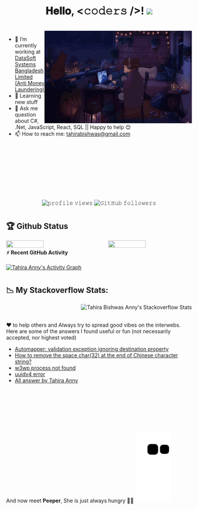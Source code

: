 <h1 align="center">
  𝐇𝐞𝐥𝐥𝐨, &lt;𝚌𝚘𝚍𝚎𝚛𝚜 /&gt;!
  <img src="https://media.giphy.com/media/hvRJCLFzcasrR4ia7z/giphy.gif" width="25">
</h1>

<br/>

<img align="right" height="250" width="400" alt="GIF" src="assets/lofi.gif?raw=true"/>

- 🔭 I’m currently working at [DataSoft Systems Bangladesh Limited (Anti Money Laundering)](http://datasoft-bd.com/aml/)
- 🌱 Learning new stuff
- 💭 Ask me question about C#, .Net, JavaScript, React, SQL || Happy to help 😊
- 📫 How to reach me: tahirabishwas@gmail.com

<br/>
<br/>
<br/>
<br/>
<br/>
<br/>
<br/>
<br/>

<p align="center">
  <img src="https://gpvc.arturio.dev/TahirAnny" alt="𝚙𝚛𝚘𝚏𝚒𝚕𝚎 𝚟𝚒𝚎𝚠𝚜">   
  <img alt="𝙶𝚒𝚝𝙷𝚞𝚋 𝚏𝚘𝚕𝚕𝚘𝚠𝚎𝚛𝚜" src="https://img.shields.io/github/followers/TahirAnny?label=Followers&style=social"> 
</p>

<!-- #

<p align="center">
  <img height="100" width="100" src="assets/left.webp">
  <img align="center" src="https://github-readme-streak-stats.herokuapp.com/?user=TahirAnny&theme=dark&hide_border=true"/>
  <img height="100" width="100" src="assets/right.webp">
</p> -->

#

## 🏆 Github Status

<img  src="https://github-readme-stats.vercel.app/api?username=TahirAnny&show_icons=true&hide_border=true&theme=radical" width="45%" height="50%"  align="right" >
<img  src="https://github-readme-streak-stats.herokuapp.com/?user=TahirAnny&hide_border=true&theme=radical" width="45%" height="50%" >

<br /> 

<summary><b>⚡ Recent GitHub Activity</b></summary>
<br/>
  <a href="https://github.com/TahirAnny"><img alt="Tahira Anny's Activity Graph" src="https://activity-graph.herokuapp.com/graph?username=TahirAnny&custom_title=TahirAnny's%20Contribution%20Graph&theme=react-dark" /></a>
<br/>

#

## 📉 My Stackoverflow Stats:
<img align="right" src="https://github-readme-stackoverflow-nine.vercel.app/?userID=10117433&theme=dark" alt="Tahira Bishwas Anny's Stackoverflow Stats">

<br/>
<br/>

❤ to help others and Always try to spread good vibes on the interwebs. Here are some of the answers I found useful or fun (not necessarily accepted, nor highest voted)

<!-- STACKOVERFLOW:START -->
- [Automapper: validation exception ignoring destination property](https://stackoverflow.com/questions/69924947/automapper-validation-exception-ignoring-destination-property/69925330#69925330)
- [How to remove the space char(32) at the end of Chinese character string?](https://stackoverflow.com/questions/69961687/how-to-remove-the-space-char32-at-the-end-of-chinese-character-string/69961740#69961740)
- [w3wp process not found](https://stackoverflow.com/questions/13462016/w3wp-process-not-found)
- [uuidv4 error](https://stackoverflow.com/questions/70912241/just-after-installing-uuidv4-it-shows-error-which-is-as-follows/72174876#72174876)
- [All answer by Tahira Anny](https://stackoverflow.com/users/10117433/tba?tab=answers)
<!-- STACKOVERFLOW:END -->


<!--

[![LeetCode user tahirabishwas](https://img.shields.io/badge/dynamic/json?style=for-the-badge&labelColor=black&color=%23ffa116&label=Solved&query=solvedOverTotal&url=https%3A%2F%2Fleetcode-badge.vercel.app%2Fapi%2Fusers%2Ftahirabishwas&logo=leetcode&logoColor=yellow)](https://leetcode.com/tahirabishwas/)


-->


<!--
**TahirAnny/TahirAnny** is a ✨ _special_ ✨ repository because its `README.md` (this file) appears on your GitHub profile.

<!--
<p><img align="center" src="https://github-readme-streak-stats.herokuapp.com/?user=TahirAnny&" alt="TahirAnny" /></p>
-->

<br/>
<br/>
<br/>
<br/>
<br/>
<br/>

And now meet <strong>Peeper</strong>, She is just always hungry 🤷‍♂️
![snake gif](https://github.com/TahirAnny/TahirAnny/blob/output/github-contribution-grid-snake.svg?raw=true)
